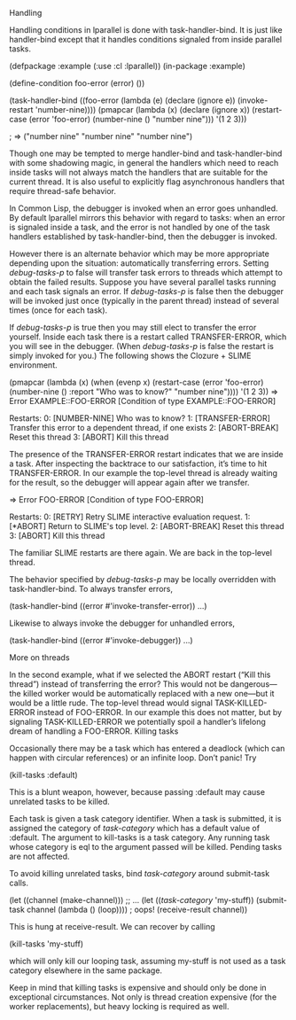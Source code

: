 Handling

Handling conditions in lparallel is done with task-handler-bind. It is just like handler-bind except that it handles conditions signaled from inside parallel tasks.

(defpackage :example (:use :cl :lparallel))
(in-package :example)

(define-condition foo-error (error) ())

(task-handler-bind ((foo-error (lambda (e)
                                 (declare (ignore e))
                                 (invoke-restart 'number-nine))))
  (pmapcar (lambda (x)
             (declare (ignore x))
             (restart-case (error 'foo-error)
               (number-nine () "number nine")))
           '(1 2 3)))

; => ("number nine" "number nine" "number nine")

Though one may be tempted to merge handler-bind and task-handler-bind with some shadowing magic, in general the handlers which need to reach inside tasks will not always match the handlers that are suitable for the current thread. It is also useful to explicitly flag asynchronous handlers that require thread-safe behavior.

In Common Lisp, the debugger is invoked when an error goes unhandled. By default lparallel mirrors this behavior with regard to tasks: when an error is signaled inside a task, and the error is not handled by one of the task handlers established by task-handler-bind, then the debugger is invoked.

However there is an alternate behavior which may be more appropriate depending upon the situation: automatically transferring errors. Setting *debug-tasks-p* to false will transfer task errors to threads which attempt to obtain the failed results. Suppose you have several parallel tasks running and each task signals an error. If *debug-tasks-p* is false then the debugger will be invoked just once (typically in the parent thread) instead of several times (once for each task).

If *debug-tasks-p* is true then you may still elect to transfer the error yourself. Inside each task there is a restart called TRANSFER-ERROR, which you will see in the debugger. (When *debug-tasks-p* is false the restart is simply invoked for you.) The following shows the Clozure + SLIME environment.

(pmapcar (lambda (x)
           (when (evenp x)
             (restart-case (error 'foo-error)
               (number-nine ()
                 :report "Who was to know?"
                 "number nine"))))
         '(1 2 3))
=>
Error EXAMPLE::FOO-ERROR
   [Condition of type EXAMPLE::FOO-ERROR]

Restarts:
 0: [NUMBER-NINE] Who was to know?
 1: [TRANSFER-ERROR] Transfer this error to a dependent thread, if one exists
 2: [ABORT-BREAK] Reset this thread
 3: [ABORT] Kill this thread

The presence of the TRANSFER-ERROR restart indicates that we are inside a task. After inspecting the backtrace to our satisfaction, it’s time to hit TRANSFER-ERROR. In our example the top-level thread is already waiting for the result, so the debugger will appear again after we transfer.

=>
Error FOO-ERROR
   [Condition of type FOO-ERROR]

Restarts:
 0: [RETRY] Retry SLIME interactive evaluation request.
 1: [*ABORT] Return to SLIME's top level.
 2: [ABORT-BREAK] Reset this thread
 3: [ABORT] Kill this thread

The familiar SLIME restarts are there again. We are back in the top-level thread.

The behavior specified by *debug-tasks-p* may be locally overridden with task-handler-bind. To always transfer errors,

(task-handler-bind ((error #'invoke-transfer-error)) ...)

Likewise to always invoke the debugger for unhandled errors,

(task-handler-bind ((error #'invoke-debugger)) ...)

More on threads

In the second example, what if we selected the ABORT restart (“Kill this thread”) instead of transferring the error? This would not be dangerous—the killed worker would be automatically replaced with a new one—but it would be a little rude. The top-level thread would signal TASK-KILLED-ERROR instead of FOO-ERROR. In our example this does not matter, but by signaling TASK-KILLED-ERROR we potentially spoil a handler’s lifelong dream of handling a FOO-ERROR.
Killing tasks

Occasionally there may be a task which has entered a deadlock (which can happen with circular references) or an infinite loop. Don’t panic! Try

(kill-tasks :default)

This is a blunt weapon, however, because passing :default may cause unrelated tasks to be killed.

Each task is given a task category identifier. When a task is submitted, it is assigned the category of *task-category* which has a default value of :default. The argument to kill-tasks is a task category. Any running task whose category is eql to the argument passed will be killed. Pending tasks are not affected.

To avoid killing unrelated tasks, bind *task-category* around submit-task calls.

(let ((channel (make-channel)))
  ;; ...
  (let ((*task-category* 'my-stuff))
    (submit-task channel (lambda () (loop))))  ; oops!
  (receive-result channel))

This is hung at receive-result. We can recover by calling

(kill-tasks 'my-stuff)

which will only kill our looping task, assuming my-stuff is not used as a task category elsewhere in the same package.

Keep in mind that killing tasks is expensive and should only be done in exceptional circumstances. Not only is thread creation expensive (for the worker replacements), but heavy locking is required as well.
